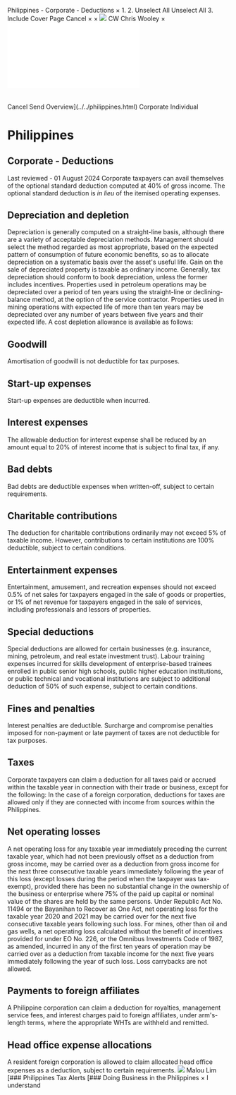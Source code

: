 Philippines - Corporate - Deductions
×
1.
2.
Unselect All
Unselect All
3.
Include Cover Page
Cancel
×
×
![](../../-/media/world-wide-tax-summaries/attachments/global---chris-wooley.ashx%3Frev=ac5e5f3223b34096b1afc2a6009c7320&revision=ac5e5f32-23b3-4096-b1af-c2a6009c7320&hash=859B7ADC84DC2CBEC9760E9E6EE7DE6D0A8BFCDF)
CW
Chris Wooley
×
![](deductions.html)
######
Cancel
Send
Overview](../../philippines.html)
Corporate
Individual
# Philippines
## Corporate - Deductions
Last reviewed - 01 August 2024
Corporate taxpayers can avail themselves of the optional standard deduction computed at 40% of gross income. The optional standard deduction is *in lieu* of the itemised operating expenses.
## Depreciation and depletion
Depreciation is generally computed on a straight-line basis, although there are a variety of acceptable depreciation methods. Management should select the method regarded as most appropriate, based on the expected pattern of consumption of future economic benefits, so as to allocate depreciation on a systematic basis over the asset's useful life. Gain on the sale of depreciated property is taxable as ordinary income. Generally, tax depreciation should conform to book depreciation, unless the former includes incentives.
Properties used in petroleum operations may be depreciated over a period of ten years using the straight-line or declining-balance method, at the option of the service contractor. Properties used in mining operations with expected life of more than ten years may be depreciated over any number of years between five years and their expected life.
A cost depletion allowance is available as follows:
## Goodwill
Amortisation of goodwill is not deductible for tax purposes.
## Start-up expenses
Start-up expenses are deductible when incurred.
## Interest expenses
The allowable deduction for interest expense shall be reduced by an amount equal to 20% of interest income that is subject to final tax, if any.
## Bad debts
Bad debts are deductible expenses when written-off, subject to certain requirements.
## Charitable contributions
The deduction for charitable contributions ordinarily may not exceed 5% of taxable income. However, contributions to certain institutions are 100% deductible, subject to certain conditions.
## Entertainment expenses
Entertainment, amusement, and recreation expenses should not exceed 0.5% of net sales for taxpayers engaged in the sale of goods or properties, or 1% of net revenue for taxpayers engaged in the sale of services, including professionals and lessors of properties.
## Special deductions
Special deductions are allowed for certain businesses (e.g. insurance, mining, petroleum, and real estate investment trust).
Labour training expenses incurred for skills development of enterprise-based trainees enrolled in public senior high schools, public higher education institutions, or public technical and vocational institutions are subject to additional deduction of 50% of such expense, subject to certain conditions.
## Fines and penalties
Interest penalties are deductible. Surcharge and compromise penalties imposed for non-payment or late payment of taxes are not deductible for tax purposes.
## Taxes
Corporate taxpayers can claim a deduction for all taxes paid or accrued within the taxable year in connection with their trade or business, except for the following:
In the case of a foreign corporation, deductions for taxes are allowed only if they are connected with income from sources within the Philippines.
## Net operating losses
A net operating loss for any taxable year immediately preceding the current taxable year, which had not been previously offset as a deduction from gross income, may be carried over as a deduction from gross income for the next three consecutive taxable years immediately following the year of this loss (except losses during the period when the taxpayer was tax-exempt), provided there has been no substantial change in the ownership of the business or enterprise where 75% of the paid up capital or nominal value of the shares are held by the same persons.
Under Republic Act No. 11494 or the Bayanihan to Recover as One Act, net operating loss for the taxable year 2020 and 2021 may be carried over for the next five consecutive taxable years following such loss.
For mines, other than oil and gas wells, a net operating loss calculated without the benefit of incentives provided for under EO No. 226, or the Omnibus Investments Code of 1987, as amended, incurred in any of the first ten years of operation may be carried over as a deduction from taxable income for the next five years immediately following the year of such loss.
Loss carrybacks are not allowed.
## Payments to foreign affiliates
A Philippine corporation can claim a deduction for royalties, management service fees, and interest charges paid to foreign affiliates, under arm's-length terms, where the appropriate WHTs are withheld and remitted.
## Head office expense allocations
A resident foreign corporation is allowed to claim allocated head office expenses as a deduction, subject to certain requirements.
![](../../-/media/world-wide-tax-summaries/attachments/philippines---malou-p.ashx%3Frev=9e8c20d7eb3c4b5ea5a4321fc423ea91&revision=9e8c20d7-eb3c-4b5e-a5a4-321fc423ea91&hash=F3FC996E02A6779F0A6BBD327A03308E80402892)
Malou Lim
[### Philippines Tax Alerts
[### Doing Business in the Philippines
×
I understand